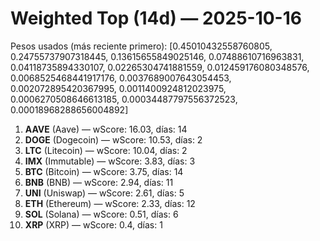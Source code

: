 # Weighted Top (14d) — 2025-10-16
Pesos usados (más reciente primero): [0.45010432558760805, 0.24755737907318445, 0.13615655849025146, 0.07488610716963831, 0.04118735894330107, 0.02265304741881559, 0.012459176080348576, 0.0068525468441917176, 0.0037689007643054453, 0.002072895420367995, 0.0011400924812023975, 0.0006270508646613185, 0.00034487797556372523, 0.00018968288656004892]
1. **AAVE** (Aave) — wScore: 16.03, días: 14
2. **DOGE** (Dogecoin) — wScore: 10.53, días: 2
3. **LTC** (Litecoin) — wScore: 10.04, días: 2
4. **IMX** (Immutable) — wScore: 3.83, días: 3
5. **BTC** (Bitcoin) — wScore: 3.75, días: 14
6. **BNB** (BNB) — wScore: 2.94, días: 11
7. **UNI** (Uniswap) — wScore: 2.61, días: 5
8. **ETH** (Ethereum) — wScore: 2.33, días: 12
9. **SOL** (Solana) — wScore: 0.51, días: 6
10. **XRP** (XRP) — wScore: 0.4, días: 1